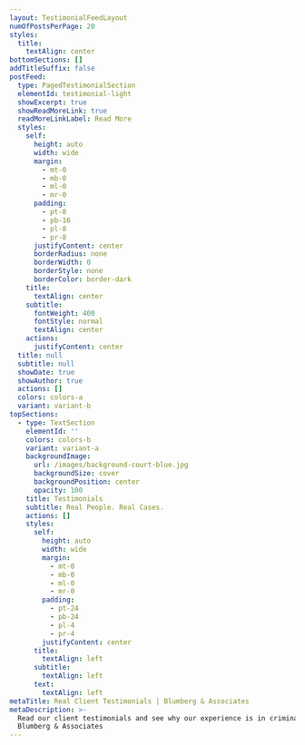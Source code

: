 ```yaml
---
layout: TestimonialFeedLayout
numOfPostsPerPage: 20
styles:
  title:
    textAlign: center
bottomSections: []
addTitleSuffix: false
postFeed:
  type: PagedTestimonialSection
  elementId: testimonial-light
  showExcerpt: true
  showReadMoreLink: true
  readMoreLinkLabel: Read More
  styles:
    self:
      height: auto
      width: wide
      margin:
        - mt-0
        - mb-0
        - ml-0
        - mr-0
      padding:
        - pt-8
        - pb-16
        - pl-8
        - pr-8
      justifyContent: center
      borderRadius: none
      borderWidth: 0
      borderStyle: none
      borderColor: border-dark
    title:
      textAlign: center
    subtitle:
      fontWeight: 400
      fontStyle: normal
      textAlign: center
    actions:
      justifyContent: center
  title: null
  subtitle: null
  showDate: true
  showAuthor: true
  actions: []
  colors: colors-a
  variant: variant-b
topSections:
  - type: TextSection
    elementId: ''
    colors: colors-b
    variant: variant-a
    backgroundImage:
      url: /images/background-court-blue.jpg
      backgroundSize: cover
      backgroundPosition: center
      opacity: 100
    title: Testimonials
    subtitle: Real People. Real Cases.
    actions: []
    styles:
      self:
        height: auto
        width: wide
        margin:
          - mt-0
          - mb-0
          - ml-0
          - mr-0
        padding:
          - pt-24
          - pb-24
          - pl-4
          - pr-4
        justifyContent: center
      title:
        textAlign: left
      subtitle:
        textAlign: left
      text:
        textAlign: left
metaTitle: Real Client Testimonials | Blumberg & Associates
metaDescription: >-
  Read our client testimonials and see why our experience is in criminal  
  Blumberg & Associates
---
```

